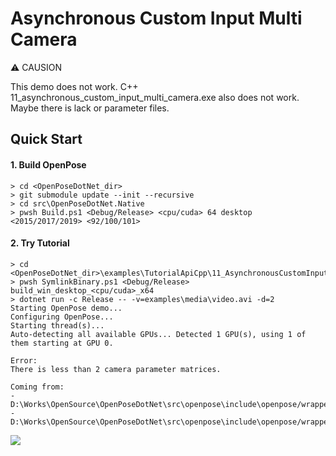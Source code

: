 # Asynchronous Custom Input Multi Camera

:warning: CAUSION

This demo does not work. 
C++ 11_asynchronous_custom_input_multi_camera.exe also does not work. 
Maybe there is lack or parameter files.

## Quick Start

#### 1. Build OpenPose

````dos
> cd <OpenPoseDotNet_dir>
> git submodule update --init --recursive
> cd src\OpenPoseDotNet.Native
> pwsh Build.ps1 <Debug/Release> <cpu/cuda> 64 desktop <2015/2017/2019> <92/100/101>
````

#### 2. Try Tutorial

````dos
> cd <OpenPoseDotNet_dir>\examples\TutorialApiCpp\11_AsynchronousCustomInputMultiCamera
> pwsh SymlinkBinary.ps1 <Debug/Release> build_win_desktop_<cpu/cuda>_x64
> dotnet run -c Release -- -v=examples\media\video.avi -d=2
Starting OpenPose demo...
Configuring OpenPose...
Starting thread(s)...
Auto-detecting all available GPUs... Detected 1 GPU(s), using 1 of them starting at GPU 0.

Error:
There is less than 2 camera parameter matrices.

Coming from:
- D:\Works\OpenSource\OpenPoseDotNet\src\openpose\include\openpose/wrapper/wrapperAuxiliary.hpp:op::createMultiviewTDatum():1244
- D:\Works\OpenSource\OpenPoseDotNet\src\openpose\include\openpose/wrapper/wrapperAuxiliary.hpp:op::createMultiviewTDatum():1271
````

<img src="images/example_turorial_6.gif"/>